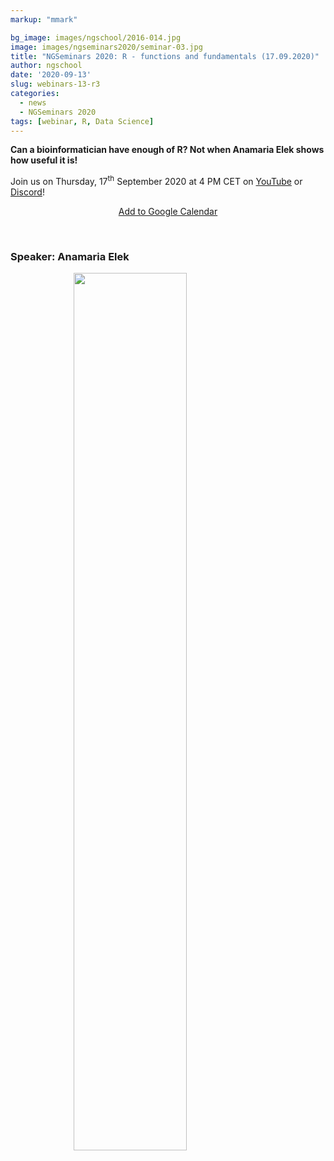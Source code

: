 ```yaml
---
markup: "mmark"

bg_image: images/ngschool/2016-014.jpg
image: images/ngseminars2020/seminar-03.jpg
title: "NGSeminars 2020: R - functions and fundamentals (17.09.2020)"
author: ngschool
date: '2020-09-13'
slug: webinars-13-r3
categories:
  - news
  - NGSeminars 2020
tags: [webinar, R, Data Science]
---
```


<b>Can a bioinformatician have enough of R? Not when Anamaria Elek shows how useful it is!</b><br>

Join us on Thursday, 17<sup>th</sup> September 2020 at 4 PM CET on <a href="https://www.youtube.com/NGSchoolEU" target="_blank">YouTube</a> or <a href="https://discord.gg/MhNeqwR" target="_blank">Discord</a>!</b>

<p style="text-align: center;"><a href="https://www.google.com/calendar/render?action=TEMPLATE&text=NGSeminar%3A+R+for+Data+Science&dates=20200903T140000Z%2F20200903T160000Z" target="_blank" class="btn btn-primary">Add to Google Calendar <i class="far fa-calendar-plus"></i></a></p>

<br>

### Speaker: Anamaria Elek



<img src="/images/people/anamaria-elek.jpg" style="width: 60%; display: block; margin-left: auto; margin-right: auto; ">

<br>

<!-- ### Don't miss our next seminars!
For details visit **[NGSeminars 2020 calendar](/ngseminars)** or **[News](/post)**. -->
